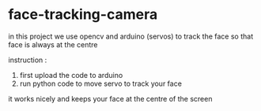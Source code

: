 # face-tracking-camera
in this project we use opencv and arduino (servos) to track the face so that face is always at the centre

instruction :

1. first upload the code to arduino
2. run python code to move servo to track your face


it works nicely and keeps your face at the centre of the screen
